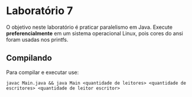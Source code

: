# Laboratório 7

O objetivo neste laboratório é praticar paralelismo em Java. 
Execute **preferencialmente** em um sistema operacional Linux, pois cores do ansi foram usadas nos printfs.

## Compilando
Para compilar e executar use:
```
javac Main.java && java Main <quantidade de leitores> <quantidade de escritores> <quantidade de leitor escritor>
```